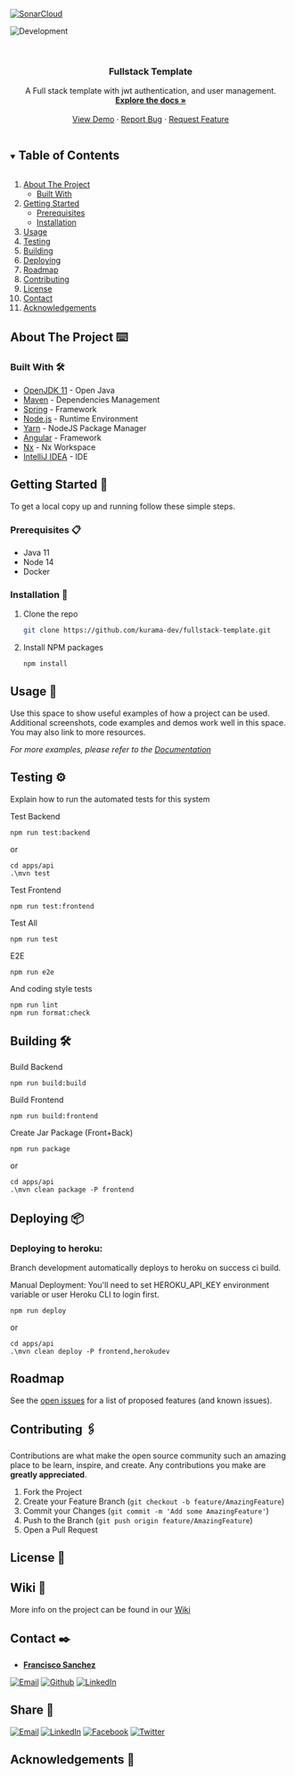 <!-- PROJECT SHIELDS -->

[![SonarCloud](https://sonarcloud.io/images/project_badges/sonarcloud-white.svg)](https://sonarcloud.io/dashboard?id=fsancheztemprano_fullstack-template)

![Development](https://github.com/kurama-dev/fullstack-template/actions/workflows/verify.yml/badge.svg)

<!-- PROJECT LOGO -->
<br />
<p align="center">
  <a href="https://github.com/kurama-dev/fullstack-template">

[comment]: <> ( <img src="./images/logo.png" alt="Logo" width="80" height="80">)
</a>

</p>

<h3 align="center">Fullstack Template</h3>

<p align="center">
  A Full stack template with jwt authentication, and user management.
  <br />
  <a href="https://github.com/kurama-dev/fullstack-template"><strong>Explore the docs »</strong></a>
  <br />
  <br />
  <a href="https://boiling-shore-06894.herokuapp.com/app/home">View Demo</a>
  ·
  <a href="https://github.com/kurama-dev/fullstack-template/issues">Report Bug</a>
  ·
  <a href="https://github.com/kurama-dev/fullstack-template/issues">Request Feature</a>
</p>

<!-- TABLE OF CONTENTS -->
<details open="open">
  <summary><h2 style="display: inline-block">Table of Contents</h2></summary>
  <ol>
    <li>
      <a href="#about-the-project">About The Project</a>
      <ul>
        <li><a href="#built-with">Built With</a></li>
      </ul>
    </li>
    <li>
      <a href="#getting-started">Getting Started</a>
      <ul>
        <li><a href="#prerequisites">Prerequisites</a></li>
        <li><a href="#installation">Installation</a></li>
      </ul>
    </li>
    <li><a href="#usage">Usage</a></li>
    <li><a href="#testing">Testing</a></li>
    <li><a href="#building">Building</a></li>
    <li><a href="#Deploying">Deploying</a></li>
    <li><a href="#roadmap">Roadmap</a></li>
    <li><a href="#contributing">Contributing</a></li>
    <li><a href="#license">License</a></li>
    <li><a href="#contact">Contact</a></li>
    <li><a href="#acknowledgements">Acknowledgements</a></li>
  </ol>
</details>

<!-- ABOUT THE PROJECT -->

## About The Project ⌨️

### Built With 🛠️

- [OpenJDK 11](https://adoptopenjdk.net/) - Open Java
- [Maven](https://maven.apache.org/) - Dependencies Management
- [Spring](https://spring.io/) - Framework
- [Node.js](http://nodejs.org/) - Runtime Environment
- [Yarn](https://yarnpkg.com/) - NodeJS Package Manager
- [Angular](https://angular.io/) - Framework
- [Nx](https://nx.dev/angular) - Nx Workspace
- [IntelliJ IDEA](https://www.jetbrains.com/idea/) - IDE

<!-- GETTING STARTED -->

## Getting Started 🚀

To get a local copy up and running follow these simple steps.

### Prerequisites 📋

- Java 11
- Node 14
- Docker

### Installation 🔧

1. Clone the repo
   ```sh
   git clone https://github.com/kurama-dev/fullstack-template.git
   ```
2. Install NPM packages
   ```sh
   npm install
   ```

<!-- USAGE EXAMPLES -->

## Usage 🏹

Use this space to show useful examples of how a project can be used. Additional screenshots, code examples and demos
work well in this space. You may also link to more resources.

_For more examples, please refer to the [Documentation](https://example.com)_

<!-- TESTING -->

## Testing ⚙️

Explain how to run the automated tests for this system

Test Backend

```
npm run test:backend
```

or

```
cd apps/api
.\mvn test
```

Test Frontend

```
npm run test:frontend
```

Test All

```
npm run test
```

E2E

```
npm run e2e
```

And coding style tests

```
npm run lint
npm run format:check
```

<!-- BUILDING -->

## Building 🛠️

Build Backend

```
npm run build:build
```

Build Frontend

```
npm run build:frontend
```

Create Jar Package (Front+Back)

```
npm run package
```

or

```
cd apps/api
.\mvn clean package -P frontend
```

<!-- DEPLOYING -->

## Deploying 📦

### Deploying to heroku:

Branch development automatically deploys to heroku on success ci build.

Manual Deployment:
You'll need to set HEROKU_API_KEY environment variable or user Heroku CLI to login first.

```
npm run deploy
```

or

```
cd apps/api
.\mvn clean deploy -P frontend,herokudev
```

<!-- ROADMAP -->

## Roadmap

See the [open issues](https://github.com/kurama-dev/fullstack-template/issues) for a list of proposed features (and
known issues).

<!-- CONTRIBUTING -->

## Contributing 🖇️

Contributions are what make the open source community such an amazing place to be learn, inspire, and create. Any
contributions you make are **greatly appreciated**.

1. Fork the Project
2. Create your Feature Branch (`git checkout -b feature/AmazingFeature`)
3. Commit your Changes (`git commit -m 'Add some AmazingFeature'`)
4. Push to the Branch (`git push origin feature/AmazingFeature`)
5. Open a Pull Request

<!-- LICENSE -->

## License 📄

## Wiki 📖

More info on the project can be found in our [Wiki](https://github.com/kurama-dev/fullstack-template/wiki)

<!-- CONTACT -->

## Contact ✒️

- **[Francisco Sanchez](https://fsancheztemprano.github.io/)**

[![Email][email-contact-shield]][email-contact-url]
[![Github][github-contact-shield]][github-contact-url]
[![LinkedIn][linkedin-contact-shield]][linkedin-contact-url]

<!-- SHARE -->

## Share 🔗

[![Email][email-share-shield]][email-share-url]
[![LinkedIn][linkedin-share-shield]][linkedin-share-url]
[![Facebook][facebook-share-shield]][facebook-share-url]
[![Twitter][twitter-share-shield]][twitter-share-url]

<!-- ACKNOWLEDGEMENTS -->

## Acknowledgements 🎁

<!-- MARKDOWN LINKS & IMAGES -->
<!-- https://www.markdownguide.org/basic-syntax/#reference-style-links -->

[linkedin-contact-shield]: https://img.shields.io/badge/-LinkedIn-black?style=for-the-badge&logo=linkedin&colorB=555
[linkedin-contact-url]: https://www.linkedin.com/in/fsancheztemprano/
[github-contact-shield]: https://img.shields.io/badge/-Github-black?style=for-the-badge&logo=github&colorB=555
[github-contact-url]: https://github.com/fsancheztemprano
[email-contact-shield]: https://img.shields.io/badge/-email-black.svg?style=for-the-badge&colorB=555
[email-contact-url]: mailto:frango9000@gmail.com
[linkedin-share-shield]: https://img.shields.io/badge/Share-Linkedin?style=for-the-badge&logo=linkedin&colorB=555
[linkedin-share-url]: https://www.linkedin.com/shareArticle?mini=true&url=https://github.com/kurama-dev/fullstack-template
[facebook-share-shield]: https://img.shields.io/badge/Share-Facebook?style=for-the-badge&logo=facebook&colorB=555
[facebook-share-url]: https://www.facebook.com/sharer/sharer.php?u=https://github.com/kurama-dev/fullstack-template
[twitter-share-shield]: https://img.shields.io/badge/Share-Twitter?style=for-the-badge&logo=twitter&colorB=555
[twitter-share-url]: https://twitter.com/intent/tweet?url=https://github.com/kurama-dev/fullstack-template&text=Check%20this%20project%20out
[email-share-shield]: https://img.shields.io/badge/-email-black.svg?style=for-the-badge&colorB=555
[email-share-url]: mailto:info@example.com?&subject=&cc=&bcc=&body=Check%20this%20project%20out%20https://github.com/kurama-dev/fullstack-template
